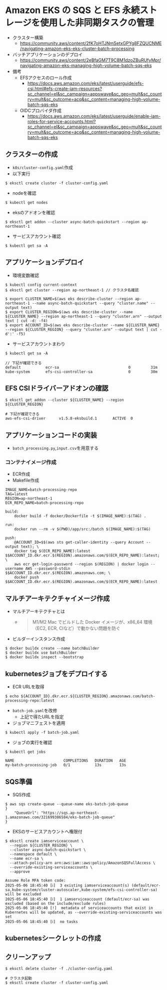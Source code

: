 # Amazon EKS の SQS と EFS 永続ストレージを使用した非同期タスクの管理

- クラスター構築
  - https://community.aws/content/2fK7oHTJNmSetxGPYg8FZQUCNME/navigating-amazon-eks-eks-cluster-batch-processing
- バッチアプリケーションのデプロイ
  - https://community.aws/content/2eBfaGM7T9C8M1dzoZBuRUfyMpr/navigating-amazon-eks-managing-high-volume-batch-sqs-eks
- 備考
  - EFSアクセスのロール作成
    - https://docs.aws.amazon.com/eks/latest/userguide/efs-csi.html#efs-create-iam-resources?sc_channel=el&sc_campaign=appswave&sc_geo=mult&sc_country=mult&sc_outcome=acq&sc_content=managing-high-volume-batch-sqs-eks
  - OIDCプロバイダ作成
    - https://docs.aws.amazon.com/eks/latest/userguide/enable-iam-roles-for-service-accounts.html?sc_channel=el&sc_campaign=appswave&sc_geo=mult&sc_country=mult&sc_outcome=acq&sc_content=managing-high-volume-batch-sqs-eks

## クラスターの作成

- `k8s/cluster-config.yaml`作成
- 以下実行
```
$ eksctl create cluster -f cluster-config.yaml
```

- nodeを確認
```
$ kubectl get nodes
```

- eksのアドオンを確認
```
$ eksctl get addon --cluster async-batch-quickstart --region ap-northeast-1
```

- サービスアカウント確認
```
$ kubectl get sa -A
```

## アプリケーションデプロイ

- 環境変数確認
```
$ kubectl config current-context
$ eksctl get cluster --region ap-northeast-1 // クラスタ名確認

$ export CLUSTER_NAME=$(aws eks describe-cluster --region ap-northeast-1 --name async-batch-quickstart --query "cluster.name" --output text)
$ export CLUSTER_REGION=$(aws eks describe-cluster --name ${CLUSTER_NAME} --region ap-northeast-1 --query "cluster.arn" --output text | cut -d: -f4)
$ export ACCOUNT_ID=$(aws eks describe-cluster --name ${CLUSTER_NAME} --region ${CLUSTER_REGION} --query "cluster.arn" --output text | cut -d':' -f5)
```

- サービスアカウントまわり
```
$ kubectl get sa -A

// 下記が確認できる
default           ecr-sa                               0         31m
kube-system       efs-csi-controller-sa                0         30m
```

## EFS CSIドライバーアドオンの確認

```
$ eksctl get addon --cluster ${CLUSTER_NAME} --region ${CLUSTER_REGION}

# 下記が確認できる
aws-efs-csi-driver      v1.5.8-eksbuild.1       ACTIVE  0
```

## アプリケーションコードの実装

- `batch_processing.py`,`input.csv`を用意する

### コンテナイメージ作成
- ECR作成
- Makefile作成
```
IMAGE_NAME=batch-processing-repo
TAG=latest
REGION=ap-northeast-1
ECR_REPO_NAME=batch-processing-repo

build:
	docker build -f docker/Dockerfile -t $(IMAGE_NAME):$(TAG) .

run:
	docker run --rm -v $(PWD)/app/src:/batch $(IMAGE_NAME):$(TAG)

push:
	@ACCOUNT_ID=$$(aws sts get-caller-identity --query Account --output text); \
	docker tag $(ECR_REPO_NAME):latest $$ACCOUNT_ID.dkr.ecr.$(REGION).amazonaws.com/$(ECR_REPO_NAME):latest; \
	aws ecr get-login-password --region $(REGION) | docker login --username AWS --password-stdin $$ACCOUNT_ID.dkr.ecr.$(REGION).amazonaws.com; \
	docker push $$ACCOUNT_ID.dkr.ecr.$(REGION).amazonaws.com/$(ECR_REPO_NAME):latest
```

## マルチアーキテクチャイメージ作成

- マルチアーキテクチャとは
  - > M1/M2 Mac でビルドした Docker イメージが、x86_64 環境（EC2, ECR, CIなど）で動かない問題を防ぐ
- ビルダーインスタンス作成
```
$ docker buildx create --name batchBuilder
$ docker buildx use batchBuilder
$ docker buildx inspect --bootstrap
```

## kubernetesジョブをデプロイする

- ECR URLを取得
```
$ echo ${ACCOUNT_ID}.dkr.ecr.${CLUSTER_REGION}.amazonaws.com/batch-processing-repo:latest
```
- `batch-job.yaml`を改修
  - 上記で得たURLを指定
- ジョブマニフェストを適用
```
$ kubectl apply -f batch-job.yaml
```
- ジョブの実行を確認
```
$ kubectl get jobs

NAME                      COMPLETIONS   DURATION   AGE
my-batch-processing-job   0/1           13s        13s
```

## SQS準備

- SQS作成
```
$ aws sqs create-queue --queue-name eks-batch-job-queue
}
    "QueueUrl": "https://sqs.ap-northeast-1.amazonaws.com/321699386584/eks-batch-job-queue"
}
```

- EKSのサービスアカウントへ権限付
```
$ eksctl create iamserviceaccount \
  --region ${CLUSTER_REGION} \
  --cluster async-batch-quickstart \
  --namespace default \
  --name ecr-sa \
  --attach-policy-arn arn:aws:iam::aws:policy/AmazonSQSFullAccess \
  --override-existing-serviceaccounts \
  --approve

Assume Role MFA token code: 
2025-05-06 18:45:40 [ℹ]  3 existing iamserviceaccount(s) (default/ecr-sa,kube-system/cluster-autoscaler,kube-system/efs-csi-controller-sa) will be excluded
2025-05-06 18:45:40 [ℹ]  1 iamserviceaccount (default/ecr-sa) was excluded (based on the include/exclude rules)
2025-05-06 18:45:40 [!]  metadata of serviceaccounts that exist in Kubernetes will be updated, as --override-existing-serviceaccounts was set
2025-05-06 18:45:40 [ℹ]  no tasks
```

## kubernetesシークレットの作成


## クリーンアップ

```
$ eksctl delete cluster -f ./cluster-config.yaml

# クラスタ起動
$ eksctl create cluster -f cluster-config.yaml
```
